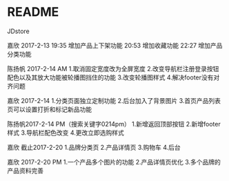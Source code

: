 # README

JDstore

嘉欣 2017-2-13
19:35 增加产品上下架功能
20:53 增加收藏功能
22:27 增加产品分类功能

陈扬帆 2017-2-14 AM
1.取消固定宽度改为全屏宽度
2.改变导航栏注册登录按钮配色以及其放大功能被轮播图挡住的功能
3.改变轮播图样式 4.解决footer没有对齐问题

嘉欣 2017-2-14
1.分类页面独立定制功能
2.后台加入了背景图片
3.首页产品列表页可以设置打折和标记新品功能

陈扬帆2017-2-14 PM（搜索关键字0214pm）
1.新增返回顶部按钮 2.新增footer样式 3.导航栏配色改变 4.更改立即选购样式

嘉欣 截止2017-2-20
1.品牌分类页
2.产品详情页
3.购物车
4.后台

嘉欣 2017-2-20 PM
1.一个产品多个图片的功能
2.产品详情页优化
3.多个品牌的产品资料完善
